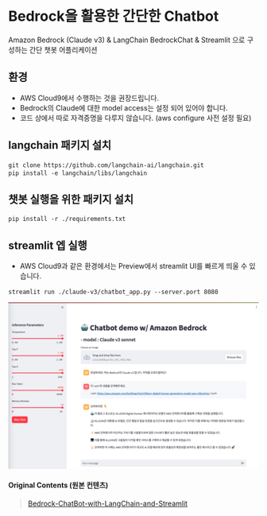 # Bedrock을 활용한 간단한 Chatbot
Amazon Bedrock (Claude v3) &amp; LangChain BedrockChat &amp; Streamlit 으로 구성하는 간단 챗봇 어플리케이션

## 환경
- AWS Cloud9에서 수행하는 것을 권장드립니다.
- Bedrock의 Claude에 대한 model access는 설정 되어 있어야 합니다.
- 코드 상에서 따로 자격증명을 다루지 않습니다. (aws configure 사전 설정 필요)


## langchain 패키지 설치
```
git clone https://github.com/langchain-ai/langchain.git
pip install -e langchain/libs/langchain
```

## 챗봇 실행을 위한 패키지 설치
```
pip install -r ./requirements.txt
```


## streamlit 엡 실행
- AWS Cloud9과 같은 환경에서는 Preview에서 streamlit UI를 빠르게 띄울 수 있습니다.
```
streamlit run ./claude-v3/chatbot_app.py --server.port 8080
```

![result_01](./img/result_1.png)


#### Original Contents (원본 컨텐츠)
> [Bedrock-ChatBot-with-LangChain-and-Streamlit](https://github.com/davidshtian/Bedrock-ChatBot-with-LangChain-and-Streamlit)